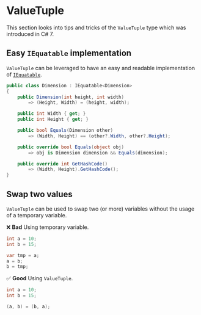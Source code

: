 # ValueTuple
This section looks into tips and tricks of the `ValueTuple` type which was introduced in C# 7.

## Easy `IEquatable` implementation
`ValueTuple` can be leveraged to have an easy and readable implementation of [`IEquatable`](https://docs.microsoft.com/en-us/dotnet/api/system.iequatable-1?view=net-6.0).

```csharp
public class Dimension : IEquatable<Dimension>
{
    public Dimension(int height, int width)
        => (Height, Width) = (height, width);

    public int Width { get; }
    public int Height { get; }

    public bool Equals(Dimension other)
        => (Width, Height) == (other?.Width, other?.Height);

    public override bool Equals(object obj)
        => obj is Dimension dimension && Equals(dimension);

    public override int GetHashCode() 
        => (Width, Height).GetHashCode();
}
```

## Swap two values
`ValueTuple` can be used to swap two (or more) variables without the usage of a temporary variable.

❌ **Bad** Using temporary variable.
```csharp
int a = 10;
int b = 15;

var tmp = a;
a = b;
b = tmp;
```

✅ **Good** Using `ValueTuple`.
```csharp
int a = 10;
int b = 15;

(a, b) = (b, a);
```